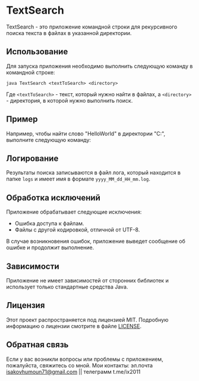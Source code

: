 # TextSearch

TextSearch - это приложение командной строки для рекурсивного поиска текста в файлах в указанной директории.

## Использование

Для запуска приложения необходимо выполнить следующую команду в командной строке:

`java TextSearch <textToSearch> <directory>`

Где `<textToSearch>` - текст, который нужно найти в файлах, а `<directory>` - директория, в которой нужно выполнить поиск.

## Пример

Например, чтобы найти слово "HelloWorld" в директории "C:\", выполните следующую команду:

## Логирование

Результаты поиска записываются в файл лога, который находится в папке `logs` и имеет имя в формате `yyyy_MM_dd_HH_mm.log`.

## Обработка исключений

Приложение обрабатывает следующие исключения:
- Ошибка доступа к файлам.
- Файлы с другой кодировкой, отличной от UTF-8.

В случае возникновения ошибок, приложение выведет сообщение об ошибке и продолжит выполнение.

## Зависимости

Приложение не имеет зависимостей от сторонних библиотек и использует только стандартные средства Java.

## Лицензия

Этот проект распространяется под лицензией MIT. Подробную информацию о лицензии смотрите в файле [LICENSE](LICENSE).

## Обратная связь

Если у вас возникли вопросы или проблемы с приложением, пожалуйста, свяжитесь со мной.
Мои контакты:  эл.почта isakovhumoun71@gmail.com || телеграмм t.me/ix2011
